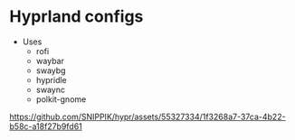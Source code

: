 # Hyprland configs
- Uses
  - rofi
  - waybar
  - swaybg
  - hypridle
  - swaync
  - polkit-gnome


https://github.com/SNIPPIK/hypr/assets/55327334/1f3268a7-37ca-4b22-b58c-a18f27b9fd61
